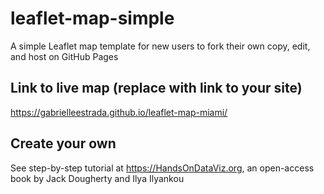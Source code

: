 # leaflet-map-simple
A simple Leaflet map template for new users to fork their own copy, edit, and host on GitHub Pages

## Link to live map (replace with link to your site)
https://gabrielleestrada.github.io/leaflet-map-miami/

## Create your own
See step-by-step tutorial at https://HandsOnDataViz.org, an open-access book by Jack Dougherty and Ilya Ilyankou
